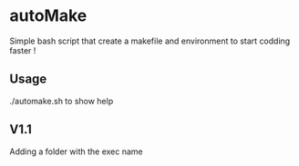 # autoMake
Simple bash script that create a makefile and environment to start codding faster !

## Usage
./automake.sh to show help


## V1.1
Adding a folder with the exec name
